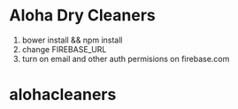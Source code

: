 # Aloha Dry Cleaners
1. bower install && npm install
2. change FIREBASE_URL
3. turn on email and other auth permisions on firebase.com
# alohacleaners
